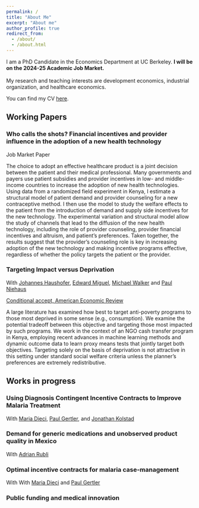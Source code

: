 ```yaml
---
permalink: /
title: "About Me"
excerpt: "About me"
author_profile: true
redirect_from: 
  - /about/
  - /about.html
---
```


I am a PhD Candidate in the Economics Department at UC Berkeley. **I will be on the 2024-25 Academic Job Market.** 
<br clear="right"/>
<br> My research and teaching interests are development economics, industrial organization, and healthcare economics. 

You can find my CV [here](https://www.dropbox.com/scl/fi/ic9g8acurditm5yybhfpk/CV_draft_Carlos_Paramo.pdf?rlkey=f6w1t2nuzxp7r66vbs5m7cgju&st=x6kf2e29&dl=0).

## Working Papers 

### Who calls the shots? Financial incentives and provider influence in the adoption of a new health technology
Job Market Paper

The choice to adopt an effective healthcare product is a joint decision between the patient and their medical professional. Many governments and payers use patient subsidies and provider incentives in low- and middle-income countries to increase the adoption of new health technologies. Using data from a randomized field experiment in Kenya, I estimate a structural model of patient demand and provider counseling for a new contraceptive method. I then use the model to study the welfare effects to the patient from the introduction of demand and supply side incentives for the new technology. The experimental variation and structural model allow the study of channels that lead to the diffusion of the new health technology, including the role of provider counseling, provider financial incentives and altruism, and patient’s preferences. Taken together, the results suggest that the provider’s counseling role is key in increasing adoption of the new technology and making incentive programs effective, regardless of whether the policy targets the patient or the provider.

### Targeting Impact versus Deprivation
With [Johannes Haushofer](https://haushofer.ne.su.se/), [Edward Miguel](https://emiguel.econ.berkeley.edu/), [Michael Walker](https://www.michaelwwalker.me/) and [Paul Niehaus](https://econweb.ucsd.edu/~pniehaus/)  

[Conditional accept, American Economic Review](https://econweb.ucsd.edu/~pniehaus/papers/targeting_impact_deprivation.pdf)

A large literature has examined how best to target anti-poverty programs to those most deprived in some sense (e.g., consumption). We examine the potential tradeoff between this objective and targeting those most impacted by such programs. We work in the context of an NGO cash transfer program in Kenya, employing recent advances in machine learning methods and dynamic outcome data to learn proxy means tests that jointly target both objectives. Targeting solely on the basis of deprivation is not attractive in this setting under standard social welfare criteria unless the planner’s preferences are extremely redistributive.

## Works in progress

### Using Diagnosis Contingent Incentive Contracts to Improve Malaria Treatment
With [Maria Dieci](https://mariadieci.com/), [Paul Gertler](https://www.paulgertler.com/), and [Jonathan Kolstad](https://www.jkolstad.org/)

### Demand for generic medications and unobserved product quality in Mexico
With [Adrian Rubli](https://www.adrianrubli.com/)

### Optimal incentive contracts for malaria case-management
With With [Maria Dieci](https://mariadieci.com/) and [Paul Gertler](https://www.paulgertler.com/)

### Public funding and medical innovation

<!-- ## Other projects

### Increasing access to contraceptive choice through targeted incentives
With [Maria Dieci](https://mariadieci.com/) and [Paul Gertler](https://www.paulgertler.com/)  

We investigate how targeted subsidies for long-acting injectable contraception and provider incentives impact initial uptake, sustained adoption, pricing and stocking decisions for contraceptive products in local markets, sales, and user health outcomes. Following prior work on the effectiveness of subsidies to promote the adoption of new technologies and experience goods, we aim to test if subsidies lead to sustained adoption of injectable contraception as well as to study possible mechanisms for continued usage (or lack of) such as learning, price anchoring, and information effects. We propose a market-level cluster randomized controlled trial in 140 pharmacies in Kenya to answer these questions. Patient subsidies and pharmacist incentives will be cross-randomized and compared against the status quo to evaluate their effectiveness in promoting sustained adoption. 

AEA RCT Registry [9020](https://www.socialscienceregistry.org/trials/9020) -->
